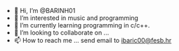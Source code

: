 - 👋 Hi, I’m @BARINH01
- 👀 I’m interested in music and programming
- 🌱 I’m currently learning programming in c/c++.
- 💞️ I’m looking to collaborate on ...
- 📫 How to reach me ... send email to ibaric00@fesb.hr

<!---
BARINH01/BARINH01 is a ✨ special ✨ repository because its `README.md` (this file) appears on your GitHub profile.
You can click the Preview link to take a look at your changes.
--->
